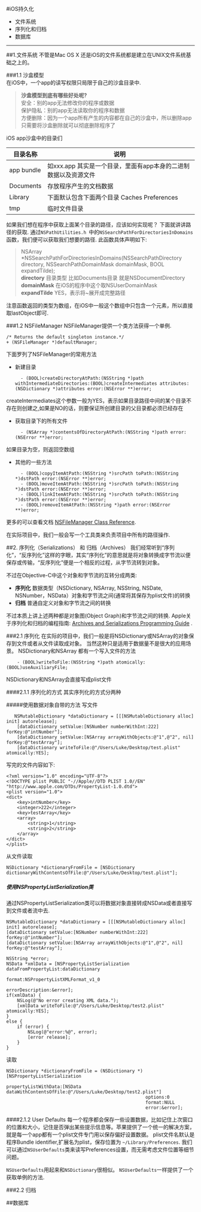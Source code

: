 #iOS持久化
* 文件系统
* 序列化和归档
* 数据库

---

##1.文件系统
不管是Mac OS X 还是iOS的文件系统都是建立在UNIX文件系统基础之上的。

###1.1 沙盒模型   
在iOS中，一个app的读写权限只局限于自己的沙盒目录中.

>**沙盒模型到底有哪些好处呢?**  
>安全：别的app无法修改你的程序或数据  
>保护隐私：别的app无法读取你的程序和数据  
>方便删除：因为一个app所有产生的内容都在自己的沙盒中，所以删除app只需要将沙盒删除就可以彻底删除程序了
 
 iOS app沙盒中的目录们
 
| 目录名称 | 说明 |
| --------- | --------- |
| app bundle | 如xxx.app 其实是一个目录，里面有app本身的二进制数据以及资源文件 |
| Documents | 存放程序产生的文档数据 |
| Library | 下面默认包含下面两个目录 Caches Preferences |
| tmp | 临时文件目录 |

如果我们想在程序中获取上面某个目录的路径，应该如何实现呢？
下面就讲讲路径的获取.
通过`NSPathUtilities.h `中的`NSSearchPathForDirectoriesInDomains`函数，我们便可以获取我们想要的路径.
此函数具体声明如下:

>NSArray *NSSearchPathForDirectoriesInDomains(NSSearchPathDirectory directory, NSSearchPathDomainMask domainMask, BOOL expandTilde);   
>**directory** 目录类型 比如Documents目录 就是NSDocumentDirectory   
>**domainMask** 在iOS的程序中这个取NSUserDomainMask   
>**expandTilde** YES，表示将~展开成完整路径

注意函数返回的类型为数组，在iOS中一般这个数组中只包含一个元素，所以直接取lastObject即可.


###1.2 NSFileManager
NSFileManager提供一个类方法获得一个单例.

	/* Returns the default singleton instance.*/
	+ (NSFileManager *)defaultManager;

下面罗列了NSFileManager的常用方法

* 新建目录  
	
		- (BOOL)createDirectoryAtPath:(NSString *)path withIntermediateDirectories:(BOOL)createIntermediates attributes:(NSDictionary *)attributes error:(NSError **)error;
createIntermediates这个参数一般为YES，表示如果目录路径中间的某个目录不存在则创建之,如果是NO的话，则要保证所创建目录的父目录都必须已经存在

* 获取目录下的所有文件

		- (NSArray *)contentsOfDirectoryAtPath:(NSString *)path error:(NSError **)error;
如果目录为空，则返回空数组

* 其他的一些方法

		- (BOOL)copyItemAtPath:(NSString *)srcPath toPath:(NSString *)dstPath error:(NSError **)error;
		- (BOOL)moveItemAtPath:(NSString *)srcPath toPath:(NSString *)dstPath error:(NSError **)error;
		- (BOOL)linkItemAtPath:(NSString *)srcPath toPath:(NSString *)dstPath error:(NSError **)error;
		- (BOOL)removeItemAtPath:(NSString *)path error:(NSError **)error;

更多的可以查看文档 [NSFileManager Class Reference](http://developer.apple.com/library/mac/#documentation/Cocoa/Reference/Foundation/Classes/NSFileManager_Class/Reference/Reference.html).

在实际项目中，我们一般会写一个工具类来负责项目中所有的路径操作.

##2. 序列化（Serializations） 和 归档（Archives）
我们经常听到“序列化”，“反序列化”这样的字眼，其实“序列化”的意思就是将对象转换成字节流以便保存或传输，“反序列化”便是一个相反的过程，从字节流转到对象。

不过在Objective-C中这个对象和字节流的互转分成两类:

* **序列化** 数据类型（NSDictionary, NSArray, NSString, NSDate, NSNumber，NSData）对象和字节流之间(通常将其保存为plist文件)的转换
* **归档** 普通自定义对象和字节流之间的转换

不过本质上讲上述两种都是对象图(Object Graph)和字节流之间的转换.
Apple关于序列化和归档的编程指南: [Archives and Serializations Programming Guide](http://developer.apple.com/library/mac/#documentation/Cocoa/Conceptual/Archiving/Archiving.html) .

###2.1 序列化
在实际的项目中，我们一般是将NSDictionary或NSArray的对象保存到文件或者从文件读取成对象。
当然这种只是适用于数据量不是很大的应用场景。
NSDictionary和NSArray 都有一个写入文件的方法
		
		- (BOOL)writeToFile:(NSString *)path atomically:(BOOL)useAuxiliaryFile;

NSDictionary和NSArray会直接写成plist文件

####2.1.1 序列化的方式
其实序列化的方式分两种

#####使用数据对象自带的方法
写文件

 	   NSMutableDictionary *dataDictionary = [[[NSMutableDictionary alloc] init] autorelease];
	    [dataDictionary setValue:[NSNumber numberWithInt:222] forKey:@"intNumber"];
	    [dataDictionary setValue:[NSArray arrayWithObjects:@"1",@"2", nil] forKey:@"testArray"];
	    [dataDictionary writeToFile:@"/Users/Luke/Desktop/test.plist" atomically:YES];
   
写完的文件内容如下:

	<?xml version="1.0" encoding="UTF-8"?>
	<!DOCTYPE plist PUBLIC "-//Apple//DTD PLIST 1.0//EN" "http://www.apple.com/DTDs/PropertyList-1.0.dtd">
	<plist version="1.0">
	<dict>
		<key>intNumber</key>
		<integer>222</integer>
		<key>testArray</key>
		<array>
			<string>1</string>
			<string>2</string>
		</array>
	</dict>
	</plist>
   
   从文件读取
   
	NSDictionary *dictionaryFromFile = [NSDictionary dictionaryWithContentsOfFile:@"/Users/Luke/Desktop/test.plist"];

##### 使用NSPropertyListSerialization类
通过NSPropertyListSerialization类可以将数据对象直接转成NSData或者直接写到文件或者流中去.

	NSMutableDictionary *dataDictionary = [[[NSMutableDictionary alloc] init] autorelease];
	[dataDictionary setValue:[NSNumber numberWithInt:222] forKey:@"intNumber"];
	[dataDictionary setValue:[NSArray arrayWithObjects:@"1",@"2", nil] forKey:@"testArray"];

	NSString *error;
	NSData *xmlData = [NSPropertyListSerialization dataFromPropertyList:dataDictionary
                                                             format:NSPropertyListXMLFormat_v1_0
                                                   errorDescription:&error];
	if(xmlData) {
	    NSLog(@"No error creating XML data.");
	    [xmlData writeToFile:@"/Users/Luke/Desktop/test2.plist" atomically:YES];
	}
	else {
	    if (error) {
	        NSLog(@"error:%@", error);
	        [error release];
	    }
	}

读取

	NSDictionary *dictionaryFromFile = (NSDictionary *)[NSPropertyListSerialization 
 	                                                   propertyListWithData:[NSData dataWithContentsOfFile:@"/Users/Luke/Desktop/test2.plist"] 
	                                                    options:0
	                                                    format:NULL
	                                                    error:&error];
	                                                    

	                                                   
####2.1.2 User Defaults
每一个程序都会保存一些设置数据，比如记住上次窗口的位置和大小，记住是否弹出某些提示信息等。苹果提供了一个统一的解决方案，就是每一个app都有一个plist文件专门用以保存偏好设置数据。
plist文件名默认是程序Bundle identifier,扩展名为plist，保存位置为 `~/Library/Preferences`.
我们可以通过`NSUserDefaults`类来读写Preferences设置，而无需考虑文件位置等细节问题。

`NSUserDefaults`用起来和`NSDictionary`很相似。
`NSUserDefaults`一样提供了一个获取单例的方法.

	                                                   	                                                   	                                                   
###2.2 归档

##数据库
